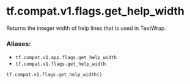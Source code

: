 <div itemscope itemtype="http://developers.google.com/ReferenceObject">
<meta itemprop="name" content="tf.compat.v1.flags.get_help_width" />
<meta itemprop="path" content="Stable" />
</div>

# tf.compat.v1.flags.get_help_width

Returns the integer width of help lines that is used in TextWrap.

### Aliases:

* `tf.compat.v1.app.flags.get_help_width`
* `tf.compat.v1.flags.get_help_width`

``` python
tf.compat.v1.flags.get_help_width()
```

<!-- Placeholder for "Used in" -->
